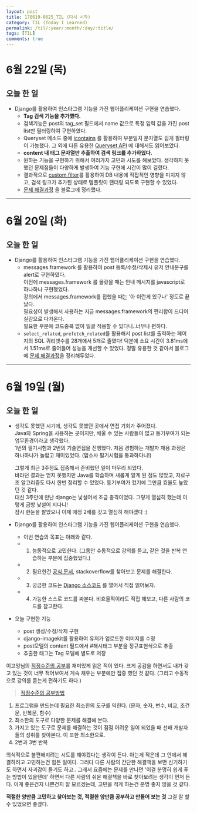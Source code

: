 ```yaml
---
layout: post
title: 170619-0625_TIL (다시 시작)
category: TIL (Today I Learned)
permalink: /til/:year/:month/:day/:title/
tags: [TIL]
comments: true
---
```


# 6월 22일 (목)
## 오늘 한 일
- Django를 활용하여 인스타그램 기능을 가진 웹어플리케이션 구현을 연습했다.
  - **Tag 검색 기능을 추가했다.**
  - 검색기능은 post의 tag_set 필드에서 name 값으로 특정 입력 값을 가진 post list만 필터링하여 구현하였다.
  - Queryset 메소드 중에 [icontains](https://docs.djangoproject.com/en/1.11/ref/models/querysets/#icontains) 를 활용하여 부분일치 문자열도 쉽게 필터링이 가능했다. 그 외에 다른 유용한 [Queryset API](https://docs.djangoproject.com/en/1.11/ref/models/querysets/#icontains) 에 대해서도 읽어보았다.
  - **content 내 태그 문자열만 추출하여 검색 링크를 추가하였다.**
  - 원하는 기능을 구현하기 위해서 여러가지 고민과 시도를 해보았다. 생각하지 못했던 문제점들이 다양하게 발생하여 기능 구현에 시간이 많이 걸렸다.
  - 결과적으로 [custom filter](https://docs.djangoproject.com/en/1.10/howto/custom-template-tags/)를 활용하여 DB 내용에 직접적인 영향을 미치지 않고, 검색 링크가 추가된 상태로 템플릿이 랜더링 되도록 구현할 수 있었다.
  - [문제 해결과정](https://wayhome25.github.io/django/2017/06/22/custom-template-filter/) 을 블로그에 정리했다.


---
# 6월 20일 (화)
## 오늘 한 일

- Django를 활용하여 인스타그램 기능을 가진 웹어플리케이션 구현을 연습했다.
  - messages.framework 를 활용하여 post 등록/수정/삭제시 유저 안내문구를 alert로 구현하였다.       
    이전에 messages.framework 를 몰랐을 때는 안내 메시지를 javascript로 하나하나 구현했었다.     
    강의에서 messages.framework를 접했을 때는 '아 이런게 있구나' 정도로 끝났다.      
    필요성이 발생해서 사용하는 지금 messages.framework의 편리함이 드디어 실감으로 다가온다.      
    필요한 부분에 코드중복 없이 일괄 적용할 수 있다니..너무나 편하다.   
  - `select_related`, `prefetch_related`를 활용해서 post list를 출력하는 페이지의 SQL 쿼리갯수를 28개에서 5개로 줄였다! 덕분에 소요 시간이 3.81ms에서 1.51ms로 줄어들어 성능을 개선할 수 있었다. 정말 유용한 것 같아서 블로그에 [문제 해결과정](https://wayhome25.github.io/django/2017/06/20/selected_related_prefetch_related/)을 정리해두었다.


---

# 6월 19일 (월)
## 오늘 한 일
- 생각도 못했던 시기에, 생각도 못했던 곳에서 면접 기회가 주어졌다.     
  Java와 Spring을 사용하는 곳이지만, 배울 수 있는 사람들이 많고 동기부여가 되는 업무환경이라고 생각했다.     
  1번의 필기시험과 2번의 기술면접을 진행했다. 처음 경험하는 개발자 채용 과정은 하나하나가 놀랍고 재미있었다. (맙소사 필기시험을 통과하다니!)     

  그렇게 최근 3주정도 집중해서 준비했던 일이 마무리 되었다.        
  바라던 결과는 얻지 못했지만 Java를 학습하며 새롭게 알게 된 점도 많았고, 자료구조 알고리즘도 다시 한번 정리할 수 있었다. 동기부여가 컸기에 그만큼 효율도 높았던 것 같다.        
  대신 3주만에 만난 django는 낯설어서 조금 충격이었다. 그렇게 열심히 했는데 이렇게 금방 낯설어 지다니!        
  잠시 한눈을 팔았으니 이제 애정 2배를 갖고 열심히 해야겠다 :)        

- Django를 활용하여 인스타그램 기능을 가진 웹어플리케이션 구현을 연습했다.
  - 이번 연습의 목표는 아래와 같다.
  - 1) 능동적으로 고민한다. (그동안 수동적으로 강의를 듣고, 같은 것을 반복 연습하는 부분에 집중했었다.)
  - 2) 필요한건 [공식 문서](https://docs.djangoproject.com/en/1.11/), stackoverflow를 찾아보고 문제를 해결한다.
  - 3) 궁금한 코드는 [Django 소스코드](https://github.com/django/django/tree/1.10.6/django) 를 열어서 직접 읽어보자.
  - 4) 가능한 스스로 코드를 짜본다. 비효율적이라도 직접 해보고, 다른 사람의 코드를 참고한다.

- 오늘 구현한 기능
  - post 생성/수정/삭제 구현
  - django-imagekit를 활용하여 유저가 업로드한 이미지를 수정
  - post모델의 content 필드에서 #해시태그 부분을 정규표현식으로 추출
  - 추출한 태그는 Tag 모델에 별도로 저장

이고잉님의 [적정수준의 공부](https://opentutorials.org/course/1189/10015)를 재미있게 읽은 적이 있다. 크게 공감을 하면서도 내가 갖고 있는 것이 너무 적어보여서 계속 채우는 부분에만 집중 했던 것 같다. (그리고 수동적으로 강의를 듣는게 편하기도 하다.)

> [적정수준의 공부방법](https://opentutorials.org/course/1189/10015)
1. 프로그램을 만드는데 필요한 최소한의 도구를 익힌다. (문자, 숫자, 변수, 비교, 조건문, 반복문, 함수)
2. 최소한의 도구로 다양한 문제를 해결해 본다.
3. 가지고 있는 도구로 문제를 해결하는 것이 점점 어려운 일이 되었을 때 선배 개발자들의 성취를 찾아본다. 이 또한 최소한으로.
4. 2번과 3번 반복

의식적으로 불편해지려는 시도를 해야겠다는 생각이 든다. 아는게 적은데 그 안에서 해결하려고 고민하는건 힘든 일이다. 그러다 다른 사람의 간단한 해결책을 보면 신기하기도 하면서 자괴감이 들기도 하고.. 그래서 요즘에는 문제를 만나면 '이걸 분명히 쉽게 푸는 방법이 있을텐데' 하면서 다른 사람의 쉬운 해결책을 바로 찾아보려는 생각이 먼저 든다. 이게 좋은건지 나쁜건지 잘 모르겠는데, 고민을 적게 하는건 분명 좋지 않을 것 같다.

__적절한 양만큼 고민하고 찾아보는 것, 적절한 양만큼 공부하고 만들어 보는 것__ 그걸 잘 할 수 있었으면 좋겠다.
